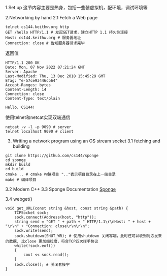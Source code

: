 1.Set up
这节内容主要是热身，包括一些装虚拟机，配环境，调试环境等

2.Networking by hand
2.1 Fetch a Web page
```
telnet cs144.keithw.org http
GET /hello HTTP/1.1 # 发起GET请求，建立HTTP 1.1 持久性连接
Host: cs144.keithw.org # 服务器地址
Connection: close # 告知服务器请求完毕
```
返回值
```
HTTP/1.1 200 OK
Date: Mon, 07 Nov 2022 07:21:24 GMT
Server: Apache
Last-Modified: Thu, 13 Dec 2018 15:45:29 GMT
ETag: "e-57ce93446cb64"
Accept-Ranges: bytes
Content-Length: 14
Connection: close
Content-Type: text/plain

Hello, CS144!
```
使用telnet和netcat实现双端通信
```
netcat -v -l -p 9090 # server
telnet localhost 9090 # client
```

3. Writing a network program using an OS stream socket
3.1 fetching and building
```
git clone https://github.com/cs144/sponge
cd sponge
mkdir build
cd build
cmake .. # cmake 构建项目 ".."表示项目目录在上一级目录
make # 编译项目
```
3.2 Modern C++
3.3 Sponge Documentation
[Sponge](https://cs144.github.io/doc/lab0)

3.4 webget()
```
void get_URL(const string &host, const string &path) {
    TCPSocket sock;
    sock.connect(Address(host, "http"));
    string send = "GET " + path + " HTTP/1.1\r\nHost: " + host + "\r\n" + "Connection: close\r\n\r\n";
    sock.write(send);
    sock.shutdown(SHUT_WR); # 使用shutdown 关闭写端，此时还可以收到对方发来的数据, 比close 更加细粒度，符合TCP四次挥手协议
    while(!sock.eof())
    {
        cout << sock.read();
    }
    sock.close(); # 关闭套接字
}
```
